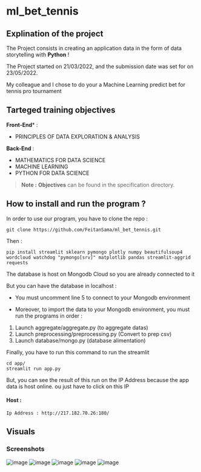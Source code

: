 # ml_bet_tennis

## Explination of the project

The Project consists in creating an application data in the form of data storytelling with **Python** !

The Project started on 21/03/2022, and the submission date was set for on 23/05/2022.

My colleague and I chose to do your a Machine Learning predict bet for tennis pro tournament

## Tarteged training objectives

**Front-End*** :
* PRINCIPLES OF DATA EXPLORATION & ANALYSIS

**Back-End** :
* MATHEMATICS FOR DATA SCIENCE
* MACHINE LEARNING
* PYTHON FOR DATA SCIENCE

> **Note :** **Objectives** can be found in the specification directory.

## How to install and run the program ?

In order to use our program, you have to clone the repo :
```console
git clone https://github.com/FeitanSama/ml_bet_tennis.git
```

Then :
```console
pip install streamlit sklearn pymongo plotly numpy beautifulsoup4 wordcloud watchdog "pymongo[srv]" matplotlib pandas streamlit-aggrid requests
```

The database is host on Mongodb Cloud so you are already connected to it

But you can have the database in localhost :
- You must uncomment line 5 to connect to your Mongodb environment

- Moreover, to import the data to your Mongodb environment, you must run the programs in order : 

1. Launch aggregate/aggregate.py (to aggregate datas)
2. Launch preprocessing/preprocessing.py (Convert to prep csv)
3. Launch database/mongo.py (database alimentation)

Finally, you have to run this command to run the streamlit

```console
cd app/
streamlit run app.py
```

But, you can see the result of this run on the IP Address because the app data is host online. ou just have to click on this IP 

#### Host :
    Ip Address : http://217.182.70.26:180/

## Visuals
### Screenshots

![image](https://user-images.githubusercontent.com/56391911/169861639-a3c73fdf-62c8-4cd5-9534-c05944ed3441.png)
![image](https://user-images.githubusercontent.com/56391911/169861750-b6fa7f89-0de8-4a0f-b676-22ca7c54cbc1.png)
![image](https://user-images.githubusercontent.com/56391911/169861896-91085257-cc5f-4f93-9e58-f9e2f3687cdb.png)
![image](https://user-images.githubusercontent.com/56391911/169862035-d025aa7f-1689-4468-8664-38666eccbb3e.png)
![image](https://user-images.githubusercontent.com/56391911/169864353-bc516b87-9f2d-4f46-a723-5ce02f09942e.png)



